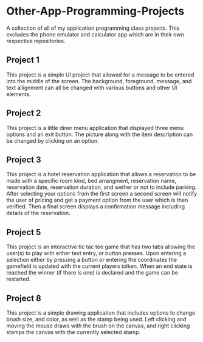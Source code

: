 # Other-App-Programming-Projects
A collection of all of my application programming class projects. This excludes the phone emulator and calculator app which are in their own respective repositories.

## Project 1
This project is a simple UI project that allowed for a message to be entered into the middle of the screen. The background, foreground, message, and text allignment can all be changed with various buttons and other UI elements.

## Project 2
This project is a little diner menu application that displayed three menu options and an exit button. The picture along with the item description can be changed by clicking on an option.

## Project 3
This project is a hotel reservation application that allows a reservation to be made with a specific room kind, bed arrangment, reservation name, reservation date, reservation duration, and wether or not to include parking. After selecting your options from the first screen a second screen will notify the user of pricing and get a payment option from the user which is then verified. Then a final screen displays a confirmation message including details of the reservation.

## Project 5
This project is an interactive tic tac toe game that has two tabs allowing the user(s) to play with either text entry, or button presses. Upon entering a selection either by pressing a button or entering the coordinates the gamefield is updated with the current players tolken. When an end state is reached the winner (if there is one) is declared and the game can be restarted.

## Project 8
This project is a simple drawing application that includes options to change brush size, and color, as well as the stamp being used. Left clicking and moving the mouse draws with the brush on the canvas, and right clicking stamps the canvas with the currently selected stamp.
